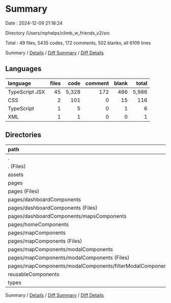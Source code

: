 # Summary

Date : 2024-12-09 21:18:24

Directory /Users/mphelps/climb_w_friends_v2/src

Total : 49 files,  5435 codes, 172 comments, 502 blanks, all 6109 lines

Summary / [Details](details.md) / [Diff Summary](diff.md) / [Diff Details](diff-details.md)

## Languages
| language | files | code | comment | blank | total |
| :--- | ---: | ---: | ---: | ---: | ---: |
| TypeScript JSX | 45 | 5,328 | 172 | 486 | 5,986 |
| CSS | 2 | 101 | 0 | 15 | 116 |
| TypeScript | 1 | 5 | 0 | 1 | 6 |
| XML | 1 | 1 | 0 | 0 | 1 |

## Directories
| path | files | code | comment | blank | total |
| :--- | ---: | ---: | ---: | ---: | ---: |
| . | 49 | 5,435 | 172 | 502 | 6,109 |
| . (Files) | 5 | 188 | 35 | 33 | 256 |
| assets | 1 | 1 | 0 | 0 | 1 |
| pages | 27 | 3,959 | 127 | 350 | 4,436 |
| pages (Files) | 4 | 392 | 36 | 63 | 491 |
| pages/dashboardComponents | 6 | 1,232 | 28 | 86 | 1,346 |
| pages/dashboardComponents (Files) | 4 | 833 | 27 | 56 | 916 |
| pages/dashboardComponents/mapsComponents | 2 | 399 | 1 | 30 | 430 |
| pages/homeComponents | 1 | 40 | 0 | 4 | 44 |
| pages/mapComponents | 16 | 2,295 | 63 | 197 | 2,555 |
| pages/mapComponents (Files) | 8 | 1,211 | 53 | 80 | 1,344 |
| pages/mapComponents/modalComponents | 8 | 1,084 | 10 | 117 | 1,211 |
| pages/mapComponents/modalComponents (Files) | 7 | 1,017 | 10 | 111 | 1,138 |
| pages/mapComponents/modalComponents/filterModalComponents.tsx | 1 | 67 | 0 | 6 | 73 |
| reusableComponents | 14 | 1,217 | 10 | 107 | 1,334 |
| types | 2 | 70 | 0 | 12 | 82 |

Summary / [Details](details.md) / [Diff Summary](diff.md) / [Diff Details](diff-details.md)
